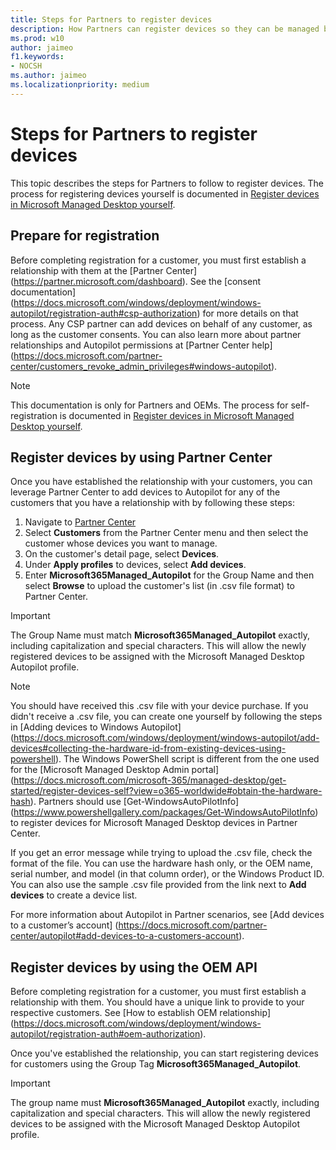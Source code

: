 ```yaml
---
title: Steps for Partners to register devices
description: How Partners can register devices so they can be managed by Microsoft Managed Desktop
ms.prod: w10
author: jaimeo
f1.keywords:
- NOCSH
ms.author: jaimeo
ms.localizationpriority: medium
---
```


# Steps for Partners to register devices


This topic describes the steps for Partners to follow to register devices. The process for registering devices yourself is documented in [Register devices in Microsoft Managed Desktop yourself](register-devices-self.md).



## Prepare for registration 
Before completing registration for a customer, you must first establish a relationship with them at the [Partner Center] (https://partner.microsoft.com/dashboard). See the [consent documentation] (https://docs.microsoft.com/windows/deployment/windows-autopilot/registration-auth#csp-authorization) for more details on that process. Any CSP partner can add devices on behalf of any customer, as long as the customer consents. You can also learn more about partner relationships and Autopilot permissions at [Partner Center help] (https://docs.microsoft.com/partner-center/customers_revoke_admin_privileges#windows-autopilot).


> [!NOTE]
> This documentation is only for Partners and OEMs. The process for self-registration is documented in [Register devices in Microsoft Managed Desktop yourself](register-devices-self.md).


## Register devices by using Partner Center

Once you have established the relationship with your customers, you can leverage Partner Center to add devices to Autopilot for any of the customers that you have a relationship with by following these steps:

1. Navigate to [Partner Center](https://partner.microsoft.com/dashboard)
2. Select **Customers** from the Partner Center menu and then select the customer whose devices you want to manage.
3. On the customer's detail page, select **Devices**.
4. Under **Apply profiles** to devices, select **Add devices**.
5. Enter **Microsoft365Managed_Autopilot** for the Group Name and then select **Browse** to upload the customer's list (in .csv file format) to Partner Center.


>[!IMPORTANT]
> The Group Name must match **Microsoft365Managed_Autopilot** exactly, including capitalization and special characters. This will allow the newly registered devices to be assigned with the Microsoft Managed Desktop Autopilot profile.

>[!NOTE]
> You should have received this .csv file with your device purchase. If you didn't receive a .csv file, you can create one yourself by following the steps in [Adding devices to Windows Autopilot] (https://docs.microsoft.com/windows/deployment/windows-autopilot/add-devices#collecting-the-hardware-id-from-existing-devices-using-powershell). The Windows PowerShell script is different from the one used for the [Microsoft Managed Desktop Admin portal] (https://docs.microsoft.com/microsoft-365/managed-desktop/get-started/register-devices-self?view=o365-worldwide#obtain-the-hardware-hash). Partners should use [Get-WindowsAutoPilotInfo] (https://www.powershellgallery.com/packages/Get-WindowsAutoPilotInfo) to register devices for Microsoft Managed Desktop devices in Partner Center.

If you get an error message while trying to upload the .csv file, check the format of the file. You can use the hardware hash only, or the OEM name, serial number, and model (in that column order), or the Windows Product ID. You can also use the sample .csv file provided from the link next to **Add devices** to create a device list. 

For more information about Autopilot in Partner scenarios, see [Add devices to a customer’s account] (https://docs.microsoft.com/partner-center/autopilot#add-devices-to-a-customers-account).


## Register devices by using the OEM API

Before completing registration for a customer, you must first establish a relationship with them. You should have a unique link to provide to your respective customers. See [How to establish OEM relationship] (https://docs.microsoft.com/windows/deployment/windows-autopilot/registration-auth#oem-authorization).

Once you've established the relationship, you can start registering devices for customers using the Group Tag **Microsoft365Managed_Autopilot**.

>[!IMPORTANT]
> The group name must **Microsoft365Managed_Autopilot** exactly, including capitalization and special characters. This will allow the newly registered devices to be assigned with the Microsoft Managed Desktop Autopilot profile.

